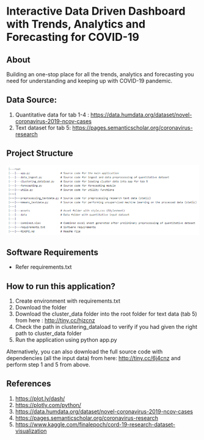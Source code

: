 # Interactive Data Driven Dashboard with  Trends, Analytics and Forecasting for COVID-19

## About
Building an one-stop place for all the trends, analytics and forecasting you need for understanding and keeping up with COVID-19 pandemic.  

## Data Source: 
1. Quantitative data for tab 1-4 : https://data.humdata.org/dataset/novel-coronavirus-2019-ncov-cases
1. Text dataset for tab 5: https://pages.semanticscholar.org/coronavirus-research

## Project Structure

![GitHub Logo](/assets/project.png)


## Software Requirements
- Refer requirements.txt

## How to run this application?

1. Create environment with requirements.txt
1. Download the folder
1. Download the cluster_data folder into the root folder for text data (tab 5) from here : http://tiny.cc/hjzcnz
1. Check the path in clustering_dataload to verify if you had given the right path to cluster_data folder
1. Run the application using python app.py

Alternatively, you can also download the full source code with dependencies (all the input data) from here: http://tiny.cc/6j4cnz and perform step 1 and 5 from above. 

## References
1. https://plot.ly/dash/
1. https://plotly.com/python/
1. https://data.humdata.org/dataset/novel-coronavirus-2019-ncov-cases
1. https://pages.semanticscholar.org/coronavirus-research
1. https://www.kaggle.com/finalepoch/cord-19-research-dataset-visualization

